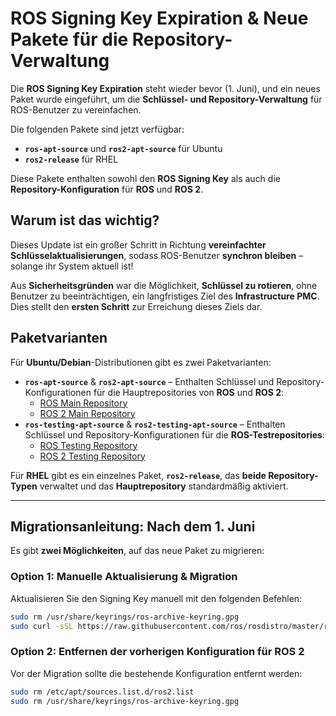 # ROS Signing Key Expiration & Neue Pakete für die Repository-Verwaltung

Die **ROS Signing Key Expiration** steht wieder bevor (1. Juni), und ein neues Paket wurde eingeführt, um die **Schlüssel- und Repository-Verwaltung** für ROS-Benutzer zu vereinfachen.

Die folgenden Pakete sind jetzt verfügbar:
- **`ros-apt-source`** und **`ros2-apt-source`** für Ubuntu
- **`ros2-release`** für RHEL  

Diese Pakete enthalten sowohl den **ROS Signing Key** als auch die **Repository-Konfiguration** für **ROS** und **ROS 2**.

## Warum ist das wichtig?  

Dieses Update ist ein großer Schritt in Richtung **vereinfachter Schlüsselaktualisierungen**, sodass ROS-Benutzer **synchron bleiben** – solange ihr System aktuell ist!  

Aus **Sicherheitsgründen** war die Möglichkeit, **Schlüssel zu rotieren**, ohne Benutzer zu beeinträchtigen, ein langfristiges Ziel des **Infrastructure PMC**. Dies stellt den **ersten Schritt** zur Erreichung dieses Ziels dar.

## Paketvarianten  

Für **Ubuntu/Debian**-Distributionen gibt es zwei Paketvarianten:
- **`ros-apt-source`** & **`ros2-apt-source`** – Enthalten Schlüssel und Repository-Konfigurationen für die Hauptrepositories von **ROS** und **ROS 2**:
  - [ROS Main Repository](http://packages.ros.org/ros)
  - [ROS 2 Main Repository](http://packages.ros.org/ros2)
- **`ros-testing-apt-source`** & **`ros2-testing-apt-source`** – Enthalten Schlüssel und Repository-Konfigurationen für die **ROS-Testrepositories**:
  - [ROS Testing Repository](http://packages.ros.org/ros-testing)
  - [ROS 2 Testing Repository](http://packages.ros.org/ros2-testing)

Für **RHEL** gibt es ein einzelnes Paket, **`ros2-release`**, das **beide Repository-Typen** verwaltet und das **Hauptrepository** standardmäßig aktiviert.

---

## Migrationsanleitung: Nach dem 1. Juni  

Es gibt **zwei Möglichkeiten**, auf das neue Paket zu migrieren:

### Option 1: Manuelle Aktualisierung & Migration  

Aktualisieren Sie den Signing Key manuell mit den folgenden Befehlen:

```bash
sudo rm /usr/share/keyrings/ros-archive-keyring.gpg
sudo curl -sSL https://raw.githubusercontent.com/ros/rosdistro/master/ros.key -o /usr/share/keyrings/ros-archive-keyring.gpg
```



### Option 2: Entfernen der vorherigen Konfiguration für ROS 2

Vor der Migration sollte die bestehende Konfiguration entfernt werden:

```bash
sudo rm /etc/apt/sources.list.d/ros2.list 
sudo rm /usr/share/keyrings/ros-archive-keyring.gpg
